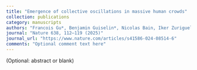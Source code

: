 ```yaml
---
title: "Emergence of collective oscillations in massive human crowds"
collection: publications
category: manuscripts
authors: "Francois Gu*, Benjamin Guiselin*, Nicolas Bain, Iker Zuriguel and Denis Bartolo."
journal: "Nature 638, 112–119 (2025)"
journal_url: "https://www.nature.com/articles/s41586-024-08514-6"
comments: "Optional comment text here"
---
```

(Optional: abstract or blank)